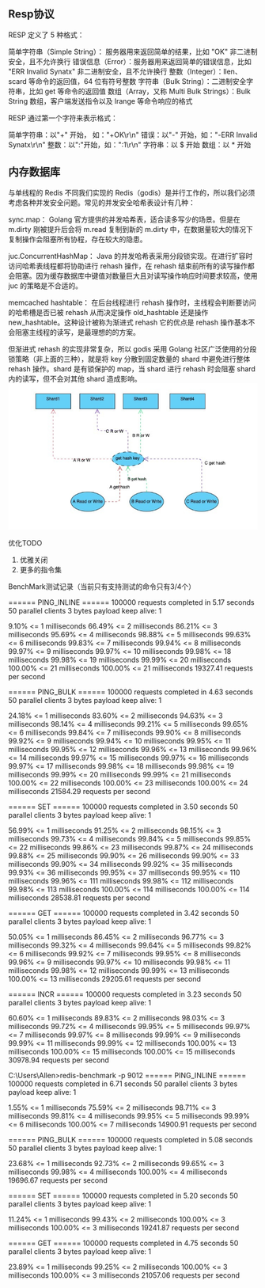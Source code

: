 ## Resp协议
RESP 定义了 5 种格式：

简单字符串（Simple String）： 服务器用来返回简单的结果，比如 "OK" 非二进制安全，且不允许换行
错误信息（Error）：服务器用来返回简单的错误信息，比如 "ERR Invalid Synatx" 非二进制安全，且不允许换行
整数（Integer）：llen、scard 等命令的返回值，64 位有符号整数
字符串（Bulk String）：二进制安全字符串，比如 get 等命令的返回值
数组（Array，又称 Multi Bulk Strings）：Bulk String 数组，客户端发送指令以及 lrange 等命令响应的格式

RESP 通过第一个字符来表示格式：

简单字符串：以"+" 开始， 如："+OK\r\n"
错误：以"-" 开始，如："-ERR Invalid Synatx\r\n"
整数：以":"开始，如：":1\r\n"
字符串：以 $ 开始
数组：以 * 开始

## 内存数据库
与单线程的 Redis 不同我们实现的 Redis（godis）是并行工作的，所以我们必须考虑各种并发安全问题。常见的并发安全哈希表设计有几种：

sync.map：
Golang 官方提供的并发哈希表，适合读多写少的场景。但是在 m.dirty 刚被提升后会将 m.read 复制到新的 m.dirty 中，在数据量较大的情况下复制操作会阻塞所有协程，存在较大的隐患。

juc.ConcurrentHashMap：
Java 的并发哈希表采用分段锁实现。在进行扩容时访问哈希表线程都将协助进行 rehash 操作，在 rehash 结束前所有的读写操作都会阻塞。因为缓存数据库中键值对数量巨大且对读写操作响应时间要求较高，使用 juc 的策略是不合适的。

memcached hashtable：
在后台线程进行 rehash 操作时，主线程会判断要访问的哈希槽是否已被 rehash 从而决定操作 old_hashtable 还是操作 new_hashtable。这种设计被称为渐进式 rehash 它的优点是 rehash 操作基本不会阻塞主线程的读写，是最理想的的方案。

但渐进式 rehash 的实现非常复杂，所以 godis 采用 Golang 社区广泛使用的分段锁策略（非上面的三种），就是将 key 分散到固定数量的 shard 中避免进行整体 rehash 操作。shard 是有锁保护的 map，当 shard 进行 rehash 时会阻塞 shard 内的读写，但不会对其他 shard 造成影响。
![img.png](img.png)

优化TODO
1. 优雅关闭
2. 更多的指令集


BenchMark测试记录（当前只有支持测试的命令只有3/4个）

====== PING_INLINE ======
100000 requests completed in 5.17 seconds
50 parallel clients
3 bytes payload
keep alive: 1

9.10% <= 1 milliseconds
66.49% <= 2 milliseconds
86.21% <= 3 milliseconds
95.69% <= 4 milliseconds
98.88% <= 5 milliseconds
99.63% <= 6 milliseconds
99.83% <= 7 milliseconds
99.94% <= 8 milliseconds
99.97% <= 9 milliseconds
99.97% <= 10 milliseconds
99.98% <= 18 milliseconds
99.98% <= 19 milliseconds
99.99% <= 20 milliseconds
100.00% <= 21 milliseconds
100.00% <= 21 milliseconds
19327.41 requests per second

====== PING_BULK ======
100000 requests completed in 4.63 seconds
50 parallel clients
3 bytes payload
keep alive: 1

24.18% <= 1 milliseconds
83.60% <= 2 milliseconds
94.63% <= 3 milliseconds
98.14% <= 4 milliseconds
99.21% <= 5 milliseconds
99.65% <= 6 milliseconds
99.84% <= 7 milliseconds
99.90% <= 8 milliseconds
99.92% <= 9 milliseconds
99.94% <= 10 milliseconds
99.95% <= 11 milliseconds
99.95% <= 12 milliseconds
99.96% <= 13 milliseconds
99.96% <= 14 milliseconds
99.97% <= 15 milliseconds
99.97% <= 16 milliseconds
99.97% <= 17 milliseconds
99.98% <= 18 milliseconds
99.98% <= 19 milliseconds
99.99% <= 20 milliseconds
99.99% <= 21 milliseconds
100.00% <= 22 milliseconds
100.00% <= 23 milliseconds
100.00% <= 24 milliseconds
21584.29 requests per second

====== SET ======
100000 requests completed in 3.50 seconds
50 parallel clients
3 bytes payload
keep alive: 1

56.99% <= 1 milliseconds
91.25% <= 2 milliseconds
98.15% <= 3 milliseconds
99.73% <= 4 milliseconds
99.84% <= 5 milliseconds
99.85% <= 22 milliseconds
99.86% <= 23 milliseconds
99.87% <= 24 milliseconds
99.88% <= 25 milliseconds
99.90% <= 26 milliseconds
99.90% <= 33 milliseconds
99.90% <= 34 milliseconds
99.92% <= 35 milliseconds
99.93% <= 36 milliseconds
99.95% <= 37 milliseconds
99.95% <= 110 milliseconds
99.96% <= 111 milliseconds
99.98% <= 112 milliseconds
99.98% <= 113 milliseconds
100.00% <= 114 milliseconds
100.00% <= 114 milliseconds
28538.81 requests per second

====== GET ======
100000 requests completed in 3.42 seconds
50 parallel clients
3 bytes payload
keep alive: 1

50.05% <= 1 milliseconds
86.45% <= 2 milliseconds
96.77% <= 3 milliseconds
99.32% <= 4 milliseconds
99.64% <= 5 milliseconds
99.82% <= 6 milliseconds
99.92% <= 7 milliseconds
99.95% <= 8 milliseconds
99.96% <= 9 milliseconds
99.97% <= 10 milliseconds
99.98% <= 11 milliseconds
99.98% <= 12 milliseconds
99.99% <= 13 milliseconds
100.00% <= 13 milliseconds
29205.61 requests per second

====== INCR ======
100000 requests completed in 3.23 seconds
50 parallel clients
3 bytes payload
keep alive: 1

60.60% <= 1 milliseconds
89.83% <= 2 milliseconds
98.03% <= 3 milliseconds
99.72% <= 4 milliseconds
99.95% <= 5 milliseconds
99.97% <= 7 milliseconds
99.97% <= 8 milliseconds
99.99% <= 9 milliseconds
99.99% <= 11 milliseconds
99.99% <= 12 milliseconds
100.00% <= 13 milliseconds
100.00% <= 15 milliseconds
100.00% <= 15 milliseconds
30978.94 requests per second


C:\Users\Allen>redis-benchmark -p 9012
====== PING_INLINE ======
100000 requests completed in 6.71 seconds
50 parallel clients
3 bytes payload
keep alive: 1

1.55% <= 1 milliseconds
75.59% <= 2 milliseconds
98.71% <= 3 milliseconds
99.81% <= 4 milliseconds
99.95% <= 5 milliseconds
99.99% <= 6 milliseconds
100.00% <= 7 milliseconds
14900.91 requests per second

====== PING_BULK ======
100000 requests completed in 5.08 seconds
50 parallel clients
3 bytes payload
keep alive: 1

23.68% <= 1 milliseconds
92.73% <= 2 milliseconds
99.65% <= 3 milliseconds
99.98% <= 4 milliseconds
100.00% <= 4 milliseconds
19696.67 requests per second

====== SET ======
100000 requests completed in 5.20 seconds
50 parallel clients
3 bytes payload
keep alive: 1

11.24% <= 1 milliseconds
99.43% <= 2 milliseconds
100.00% <= 3 milliseconds
100.00% <= 3 milliseconds
19241.87 requests per second

====== GET ======
100000 requests completed in 4.75 seconds
50 parallel clients
3 bytes payload
keep alive: 1

23.89% <= 1 milliseconds
99.25% <= 2 milliseconds
100.00% <= 3 milliseconds
100.00% <= 3 milliseconds
21057.06 requests per second
